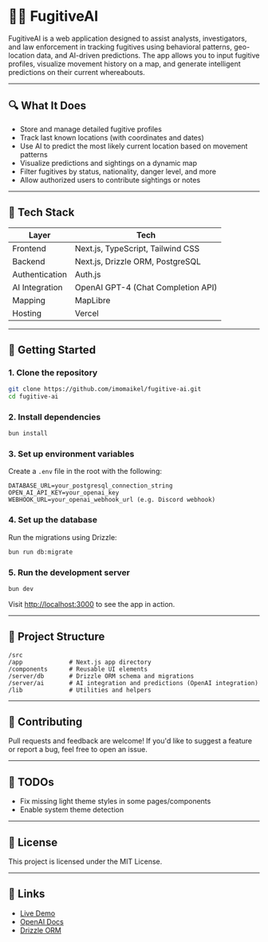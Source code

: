 # 🕵️‍♂️ FugitiveAI

FugitiveAI is a web application designed to assist analysts, investigators, and law enforcement in tracking fugitives using behavioral patterns, geo-location data, and AI-driven predictions. The app allows you to input fugitive profiles, visualize movement history on a map, and generate intelligent predictions on their current whereabouts.

---

## 🔍 What It Does

- Store and manage detailed fugitive profiles
- Track last known locations (with coordinates and dates)
- Use AI to predict the most likely current location based on movement patterns
- Visualize predictions and sightings on a dynamic map
- Filter fugitives by status, nationality, danger level, and more
- Allow authorized users to contribute sightings or notes

---

## 🧠 Tech Stack

| Layer          | Tech                               |
| -------------- | ---------------------------------- |
| Frontend       | Next.js, TypeScript, Tailwind CSS  |
| Backend        | Next.js, Drizzle ORM, PostgreSQL   |
| Authentication | Auth.js                            |
| AI Integration | OpenAI GPT-4 (Chat Completion API) |
| Mapping        | MapLibre                           |
| Hosting        | Vercel                             |

---

## 🚀 Getting Started

### 1. Clone the repository

```bash
git clone https://github.com/imomaikel/fugitive-ai.git
cd fugitive-ai
```

### 2. Install dependencies

```bash
bun install
```

### 3. Set up environment variables

Create a `.env` file in the root with the following:

```env
DATABASE_URL=your_postgresql_connection_string
OPEN_AI_API_KEY=your_openai_key
WEBHOOK_URL=your_openai_webhook_url (e.g. Discord webhook)
```

### 4. Set up the database

Run the migrations using Drizzle:

```bash
bun run db:migrate
```

### 5. Run the development server

```bash
bun dev
```

Visit [http://localhost:3000](http://localhost:3000) to see the app in action.

---

## 📁 Project Structure

```
/src
/app             # Next.js app directory
/components      # Reusable UI elements
/server/db       # Drizzle ORM schema and migrations
/server/ai       # AI integration and predictions (OpenAI integration)
/lib             # Utilities and helpers
```

---

## 🤝 Contributing

Pull requests and feedback are welcome! If you'd like to suggest a feature or report a bug, feel free to open an issue.

---

## 📝 TODOs

- Fix missing light theme styles in some pages/components
- Enable system theme detection

---

## 📄 License

This project is licensed under the MIT License.

---

## 🔗 Links

- [Live Demo](https://fugitive-ai.vercel.app/)
- [OpenAI Docs](https://platform.openai.com/docs)
- [Drizzle ORM](https://orm.drizzle.team/)
